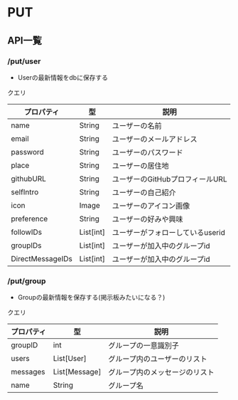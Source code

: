 # PUT

## API一覧

### /put/user

- Userの最新情報をdbに保存する

クエリ

| プロパティ     　| 型               　| 説明                                        |
|----------------|-------------------|--------------------------------------------|
| name            | String            | ユーザーの名前                              |
| email           | String            | ユーザーのメールアドレス                    |
| password        | String            | ユーザーのパスワード                        |
| place           | String            | ユーザーの居住地                            |
| githubURL       | String            | ユーザーのGitHubプロフィールURL             |
| selfIntro       | String            | ユーザーの自己紹介                          |
| icon            | Image             | ユーザーのアイコン画像                      |
| preference      | String            | ユーザーの好みや興味                        |
| followIDs       | List[int]         | ユーザーがフォローしているuserid            |
| groupIDs        | List[int]         | ユーザーが加入中のグループid                  |
| DirectMessageIDs| List[int]         | ユーザーが加入中のグループid                  |

### /put/group

- Groupの最新情報を保存する(掲示板みたいになる？)

クエリ

| プロパティ       | 型                | 説明                                        |
|----------------|-------------------|--------------------------------------------
| groupID        | int               | グループの一意識別子                       |
| users          | List[User]        | グループ内のユーザーのリスト                 |
| messages       | List[Message]     | グループ内のメッセージのリスト               |
| name           | String            | グループ名                                  |
